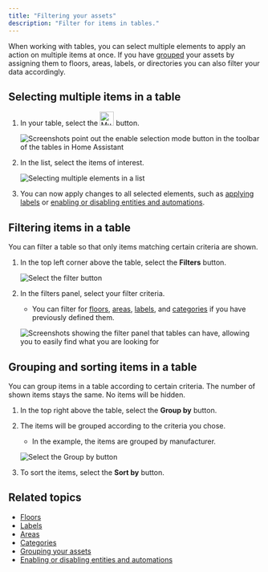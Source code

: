 ```yaml
---
title: "Filtering your assets"
description: "Filter for items in tables."
---
```


When working with tables, you can select multiple elements to apply an action on multiple items at once. If you have [grouped](/docs/organizing/) your assets by assigning them to floors, areas, labels, or directories you can also filter your data accordingly.

## Selecting multiple items in a table

1. In your table, select the <img height="28px" src="/images/organizing/multiselect_icon.png" alt="Multiselect icon"/> button.

   ![Screenshots point out the enable selection mode button in the toolbar of the tables in Home Assistant](/images/blog/2024-04/enable-selection-mode.png)

2. In the list, select the items of interest.

   ![Selecting multiple elements in a list](/images/organizing/multiselect_01.png)

3. You can now apply changes to all selected elements, such as [applying labels](/docs/organzing/labels/) or [enabling or disabling entities and automations](/common-tasks/general/).

## Filtering items in a table

You can filter a table so that only items matching certain criteria are shown.

1. In the top left corner above the table, select the **Filters** button.

    ![Select the filter button](/images/organizing/filters_01.png)

2. In the filters panel, select your filter criteria.
   - You can filter for [floors](/docs/organizing/floors/), [areas](/docs/organizing/areas/), [labels](/docs/organizing/labels/), and [categories](/docs/organizing/categories/) if you have previously defined them.

    ![Screenshots showing the filter panel that tables can have, allowing you to easily find what you are looking for](/images/organizing/filter-panel.png)

## Grouping and sorting items in a table

You can group items in a table according to certain criteria. The number of shown items stays the same. No items will be hidden.

1. In the top right above the table, select the **Group by** button.
2. The items will be grouped according to the criteria you chose.
   - In the example, the items are grouped by manufacturer.

    ![Select the Group by button](/images/organizing/table_group_01.png)

3. To sort the items, select the **Sort by** button.

## Related topics

- [Floors](/docs/organzing/floors/)
- [Labels](/docs/organzing/labels/)
- [Areas](/docs/organzing/areas/)
- [Categories](/docs/organzing/categories/)
- [Grouping your assets](/docs/organizing/)
- [Enabling or disabling entities and automations](/common-tasks/general/)